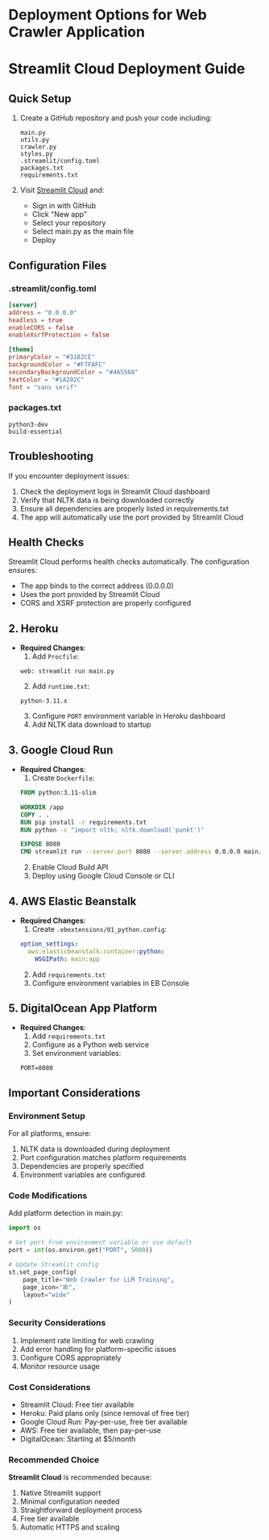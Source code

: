 # Deployment Options for Web Crawler Application

# Streamlit Cloud Deployment Guide

## Quick Setup

1. Create a GitHub repository and push your code including:
   ```
   main.py
   utils.py
   crawler.py
   styles.py
   .streamlit/config.toml
   packages.txt
   requirements.txt
   ```

2. Visit [Streamlit Cloud](https://share.streamlit.io) and:
   - Sign in with GitHub
   - Click "New app"
   - Select your repository
   - Select main.py as the main file
   - Deploy

## Configuration Files

### .streamlit/config.toml
```toml
[server]
address = "0.0.0.0"
headless = true
enableCORS = false
enableXsrfProtection = false

[theme]
primaryColor = "#3182CE"
backgroundColor = "#F7FAFC"
secondaryBackgroundColor = "#4A5568"
textColor = "#1A202C"
font = "sans serif"
```

### packages.txt
```
python3-dev
build-essential
```

## Troubleshooting

If you encounter deployment issues:

1. Check the deployment logs in Streamlit Cloud dashboard
2. Verify that NLTK data is being downloaded correctly
3. Ensure all dependencies are properly listed in requirements.txt
4. The app will automatically use the port provided by Streamlit Cloud

## Health Checks

Streamlit Cloud performs health checks automatically. The configuration ensures:
- The app binds to the correct address (0.0.0.0)
- Uses the port provided by Streamlit Cloud
- CORS and XSRF protection are properly configured

## 2. Heroku
- **Required Changes**:
  1. Add `Procfile`:
    ```
    web: streamlit run main.py
    ```
  2. Add `runtime.txt`:
    ```
    python-3.11.x
    ```
  3. Configure `PORT` environment variable in Heroku dashboard
  4. Add NLTK data download to startup

## 3. Google Cloud Run
- **Required Changes**:
  1. Create `Dockerfile`:
    ```dockerfile
    FROM python:3.11-slim

    WORKDIR /app
    COPY . .
    RUN pip install -r requirements.txt
    RUN python -c "import nltk; nltk.download('punkt')"

    EXPOSE 8080
    CMD streamlit run --server.port 8080 --server.address 0.0.0.0 main.py
    ```
  2. Enable Cloud Build API
  3. Deploy using Google Cloud Console or CLI

## 4. AWS Elastic Beanstalk
- **Required Changes**:
  1. Create `.ebextensions/01_python.config`:
    ```yaml
    option_settings:
      aws:elasticbeanstalk:container:python:
        WSGIPath: main:app
    ```
  2. Add `requirements.txt`
  3. Configure environment variables in EB Console

## 5. DigitalOcean App Platform
- **Required Changes**:
  1. Add `requirements.txt`
  2. Configure as a Python web service
  3. Set environment variables:
    ```
    PORT=8080
    ```

## Important Considerations

### Environment Setup
For all platforms, ensure:
1. NLTK data is downloaded during deployment
2. Port configuration matches platform requirements
3. Dependencies are properly specified
4. Environment variables are configured

### Code Modifications
Add platform detection in main.py:
```python
import os

# Get port from environment variable or use default
port = int(os.environ.get("PORT", 5000))

# Update Streamlit config
st.set_page_config(
    page_title="Web Crawler for LLM Training",
    page_icon="🕸️",
    layout="wide"
)
```

### Security Considerations
1. Implement rate limiting for web crawling
2. Add error handling for platform-specific issues
3. Configure CORS appropriately
4. Monitor resource usage

### Cost Considerations
- Streamlit Cloud: Free tier available
- Heroku: Paid plans only (since removal of free tier)
- Google Cloud Run: Pay-per-use, free tier available
- AWS: Free tier available, then pay-per-use
- DigitalOcean: Starting at $5/month

### Recommended Choice
**Streamlit Cloud** is recommended because:
1. Native Streamlit support
2. Minimal configuration needed
3. Straightforward deployment process
4. Free tier available
5. Automatic HTTPS and scaling